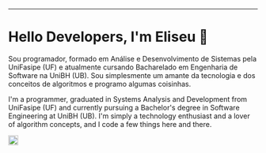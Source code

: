 
---

# Hello Developers, I'm Eliseu 👋

Sou programador, formado em Análise e Desenvolvimento de Sistemas pela UniFasipe (UF) e atualmente cursando Bacharelado em Engenharia de Software na UniBH (UB). Sou simplesmente um amante da tecnologia e dos conceitos de algoritmos e programo algumas coisinhas.

I'm a programmer, graduated in Systems Analysis and Development from UniFasipe (UF) and currently pursuing a Bachelor's degree in Software Engineering at UniBH (UB). I'm simply a technology enthusiast and a lover of algorithm concepts, and I code a few things here and there.

<a href="https://www.linkedin.com/in/eueliseeu/" target="_blank" rel="noreferrer"> <img src="https://upload.wikimedia.org/wikipedia/commons/thumb/8/81/LinkedIn_icon.svg/72px-LinkedIn_icon.svg.png?20210220164014" alt="vuejs" width="20" height="20"/> </a> 

